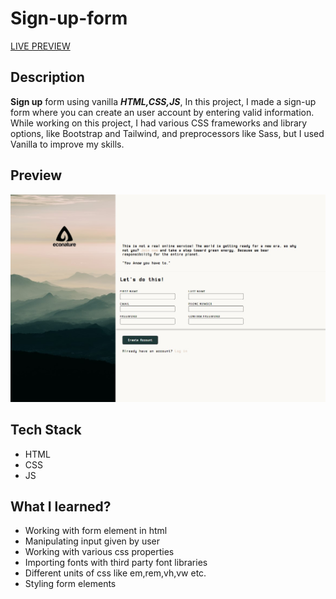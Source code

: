 # Sign-up-form

[LIVE PREVIEW](https://himesh9512.github.io/sign-up-form)

## Description

**Sign up** form using vanilla ***HTML,CSS,JS***, In this project, I made a sign-up form where you can create an user account by entering valid information. While working on this project, I had various CSS frameworks and library options, like Bootstrap and Tailwind, and preprocessors like Sass, but I used Vanilla to improve my skills.

## Preview

![Preview screenshot](https://github.com/Himesh9512/Sign-up-form/blob/main/images/sign-up_preview.jpg)

## Tech Stack

- HTML
- CSS
- JS

## What I learned?

- Working with form element in html
- Manipulating input given by user
- Working with various css properties
- Importing fonts with third party font libraries
- Different units of css like em,rem,vh,vw etc.
- Styling form elements
